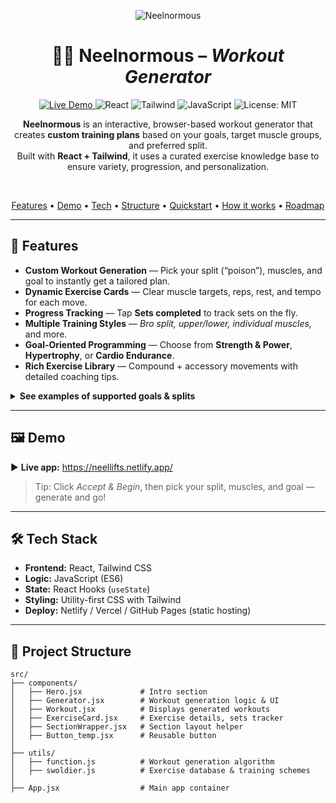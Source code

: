 <!-- Banner -->
<p align="center">
  <img alt="Neelnormous" src="https://img.shields.io/badge/🏋️‍♂️%20Neelnormous-%20Workout%20Generator-1e293b?style=for-the-badge&logo=thunderbird&logoColor=white">
</p>

<h1 align="center">🏋️‍♂️ Neelnormous – <em> Workout Generator</em></h1>

<p align="center">
  <a href="https://neellifts.netlify.app/">
    <img alt="Live Demo" src="https://img.shields.io/badge/Live%20Demo-Click%20to%20Open-10b981?style=for-the-badge">
  </a>
  <img alt="React" src="https://img.shields.io/badge/React-18+-61DAFB?style=for-the-badge&logo=react&logoColor=061c2b">
  <img alt="Tailwind" src="https://img.shields.io/badge/Tailwind-3+-38BDF8?style=for-the-badge&logo=tailwindcss&logoColor=0c2a3a">
  <img alt="JavaScript" src="https://img.shields.io/badge/JavaScript-ES6+-f5d04e?style=for-the-badge&logo=javascript&logoColor=2b2b2b">
  <img alt="License: MIT" src="https://img.shields.io/badge/License-MIT-8b5cf6?style=for-the-badge">
</p>

<p align="center">
  <b>Neelnormous</b> is an interactive, browser-based workout generator that creates <b>custom training plans</b> based on your goals, target muscle groups, and preferred split.<br/>
  Built with <b>React + Tailwind</b>, it uses a curated exercise knowledge base to ensure variety, progression, and personalization.
</p>

<br/>

<p align="center">
  <a href="#-features">Features</a> •
  <a href="#-demo">Demo</a> •
  <a href="#-tech-stack">Tech</a> •
  <a href="#-project-structure">Structure</a> •
  <a href="#-quickstart">Quickstart</a> •
  <a href="#-how-it-works">How it works</a> •
  <a href="#-roadmap">Roadmap</a>
</p>

---

## 🚀 Features

- **Custom Workout Generation** — Pick your split (“poison”), muscles, and goal to instantly get a tailored plan.  
- **Dynamic Exercise Cards** — Clear muscle targets, reps, rest, and tempo for each move.  
- **Progress Tracking** — Tap **Sets completed** to track sets on the fly.  
- **Multiple Training Styles** — *Bro split, upper/lower, individual muscles,* and more.  
- **Goal-Oriented Programming** — Choose from **Strength & Power**, **Hypertrophy**, or **Cardio Endurance**.  
- **Rich Exercise Library** — Compound + accessory movements with detailed coaching tips.

<details>
<summary><b>See examples of supported goals & splits</b></summary>

**Goals**
- Strength & Power
- Hypertrophy (Muscle Growth)
- Cardiovascular Endurance

**Splits**
- Individual muscles
- Bro split (Push / Pull / Legs)
- Upper / Lower
- Bodybuilder split
</details>

---

## 🖼️ Demo

▶️ **Live app:** https://neellifts.netlify.app/

> Tip: Click <em>Accept & Begin</em>, then pick your split, muscles, and goal — generate and go!

---

## 🛠️ Tech Stack

- **Frontend:** React, Tailwind CSS  
- **Logic:** JavaScript (ES6)  
- **State:** React Hooks (`useState`)  
- **Styling:** Utility-first CSS with Tailwind  
- **Deploy:** Netlify / Vercel / GitHub Pages (static hosting)

---

## 📂 Project Structure

```text
src/
├── components/
│   ├── Hero.jsx             # Intro section
│   ├── Generator.jsx        # Workout generation logic & UI
│   ├── Workout.jsx          # Displays generated workouts
│   ├── ExerciseCard.jsx     # Exercise details, sets tracker
│   ├── SectionWrapper.jsx   # Section layout helper
│   ├── Button_temp.jsx      # Reusable button
│
├── utils/
│   ├── function.js          # Workout generation algorithm
│   ├── swoldier.js          # Exercise database & training schemes
│
├── App.jsx                  # Main app container
